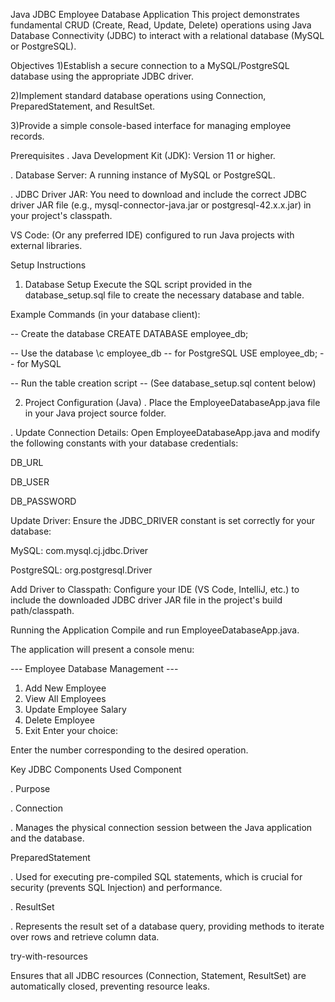 Java JDBC Employee Database Application
This project demonstrates fundamental CRUD (Create, Read, Update, Delete) operations using Java Database Connectivity (JDBC) to interact with a relational database (MySQL or PostgreSQL).

Objectives
1)Establish a secure connection to a MySQL/PostgreSQL database using the appropriate JDBC driver.

2)Implement standard database operations using Connection, PreparedStatement, and ResultSet.

3)Provide a simple console-based interface for managing employee records.

Prerequisites
. Java Development Kit (JDK): Version 11 or higher.

. Database Server: A running instance of MySQL or PostgreSQL.

. JDBC Driver JAR: You need to download and include the correct JDBC driver JAR file (e.g., mysql-connector-java.jar or postgresql-42.x.x.jar) in your project's classpath.

VS Code: (Or any preferred IDE) configured to run Java projects with external libraries.

Setup Instructions
1. Database Setup
Execute the SQL script provided in the database_setup.sql file to create the necessary database and table.

Example Commands (in your database client):

-- Create the database
CREATE DATABASE employee_db;

-- Use the database
\c employee_db -- for PostgreSQL
USE employee_db; -- for MySQL

-- Run the table creation script
-- (See database_setup.sql content below)

2. Project Configuration (Java)
. Place the EmployeeDatabaseApp.java file in your Java project source folder.

. Update Connection Details: Open EmployeeDatabaseApp.java and modify the following constants with your database credentials:

DB_URL

DB_USER

DB_PASSWORD

Update Driver: Ensure the JDBC_DRIVER constant is set correctly for your database:

MySQL: com.mysql.cj.jdbc.Driver

PostgreSQL: org.postgresql.Driver

Add Driver to Classpath: Configure your IDE (VS Code, IntelliJ, etc.) to include the downloaded JDBC driver JAR file in the project's build path/classpath.

Running the Application
Compile and run EmployeeDatabaseApp.java.

The application will present a console menu:

--- Employee Database Management ---
1. Add New Employee
2. View All Employees
3. Update Employee Salary
4. Delete Employee
5. Exit
Enter your choice:

Enter the number corresponding to the desired operation.

Key JDBC Components Used
Component

. Purpose

. Connection

. Manages the physical connection session between the Java application and the database.

PreparedStatement

. Used for executing pre-compiled SQL statements, which is crucial for security (prevents SQL Injection) and performance.

. ResultSet

. Represents the result set of a database query, providing methods to iterate over rows and retrieve column data.

try-with-resources

Ensures that all JDBC resources (Connection, Statement, ResultSet) are automatically closed, preventing resource leaks.
